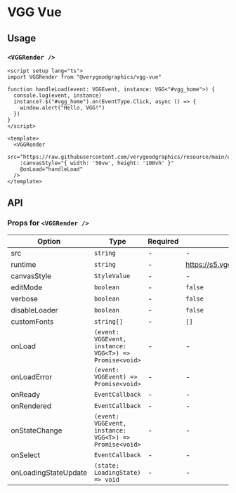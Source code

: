 # VGG Vue

## Usage

### `<VGGRender />`

```vue
<script setup lang="ts">
import VGGRender from "@verygoodgraphics/vgg-vue"

function handleLoad(event: VGGEvent, instance: VGG<"#vgg_home">) {
  console.log(event, instance)
  instance?.$("#vgg_home").on(EventType.Click, async () => {
    window.alert("Hello, VGG!")
  })
}
</script>

<template>
  <VGGRender
    src="https://raw.githubusercontent.com/verygoodgraphics/resource/main/example/docs__example__vgg_counter.daruma"
    :canvasStyle="{ width: '50vw', height: '100vh' }"
    @onLoad="handleLoad"
  />
</template>
```

## API

### Props for `<VGGRender />`

| Option               | Type                                                   | Required | Default                            |
| -------------------- | ------------------------------------------------------ | -------- | ---------------------------------- |
| src                  | `string`                                               | -        | -                                  |
| runtime              | `string`                                               | -        | https://s5.vgg.cool/runtime/latest |
| canvasStyle          | `StyleValue`                                           | -        | -                                  |
| editMode             | `boolean`                                              | -        | `false`                            |
| verbose              | `boolean`                                              | -        | `false`                            |
| disableLoader        | `boolean`                                              | -        | `false`                            |
| customFonts          | `string[]`                                             | -        | `[]`                               |
| onLoad               | `(event: VGGEvent, instance: VGG<T>) => Promise<void>` | -        | -                                  |
| onLoadError          | `(event: VGGEvent) => Promise<void>`                   | -        | -                                  |
| onReady              | `EventCallback`                                        | -        | -                                  |
| onRendered           | `EventCallback`                                        | -        | -                                  |
| onStateChange        | `(event: VGGEvent, instance: VGG<T>) => Promise<void>` | -        | -                                  |
| onSelect             | `EventCallback`                                        | -        | -                                  |
| onLoadingStateUpdate | `(state: LoadingState) => void`                        | -        | -                                  |
